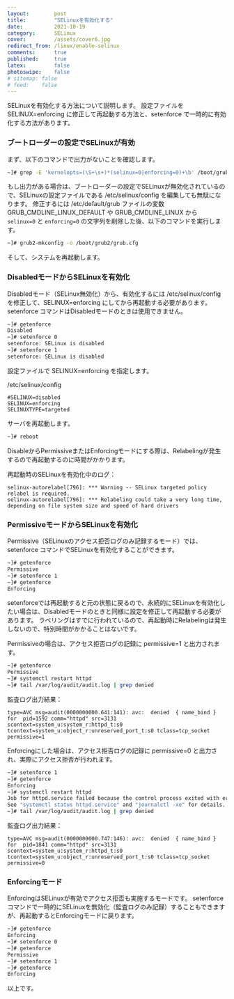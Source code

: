 ```yaml
---
layout:        post
title:         "SELinuxを有効化する"
date:          2021-10-19
category:      SELinux
cover:         /assets/cover6.jpg
redirect_from: /linux/enable-selinux
comments:      true
published:     true
latex:         false
photoswipe:    false
# sitemap: false
# feed:    false
---
```


SELinuxを有効化する方法について説明します。
設定ファイルを SELINUX=enforcing に修正して再起動する方法と、setenforce で一時的に有効化する方法があります。

### ブートローダーの設定でSELinuxが有効
まず、以下のコマンドで出力がないことを確認します。
```bash
~]# grep -E 'kernelopts=(\S+\s+)*(selinux=0|enforcing=0)+\b' /boot/grub2/grubenv
```
もし出力がある場合は、ブートローダーの設定でSELinuxが無効化されているので、SELinuxの設定ファイルである /etc/selinux/config を編集しても無駄になります。
修正するには /etc/default/grub ファイルの変数 GRUB_CMDLINE_LINUX_DEFAULT や GRUB_CMDLINE_LINUX から `selinux=0` と `enforcing=0` の文字列を削除した後、以下のコマンドを実行します。
```bash
~]# grub2-mkconfig -o /boot/grub2/grub.cfg
```
そして、システムを再起動します。

### DisabledモードからSELinuxを有効化
Disabledモード（SELinux無効化）から、有効化するには /etc/selinux/config を修正して、SELINUX=enforcing にしてから再起動する必要があります。
setenforce コマンドはDisabledモードのときは使用できません。
```bash
~]# getenforce
Disabled
~]# setenforce 0
setenforce: SELinux is disabled
~]# setenforce 1
setenforce: SELinux is disabled
```
設定ファイルで SELINUX=enforcing を指定します。

/etc/selinux/config
```
#SELINUX=disabled
SELINUX=enforcing
SELINUXTYPE=targeted
```
サーバを再起動します。
```bash
~]# reboot
```
DisableからPermissiveまたはEnforcingモードにする際は、Relabelingが発生するので再起動するのに時間がかかります。

再起動時のSELinuxを有効化中のログ：
```
selinux-autorelabel[796]: *** Warning -- SELinux targeted policy relabel is required.
selinux-autorelabel[796]: *** Relabeling could take a very long time, depending on file system size and speed of hard drivers
```

### PermissiveモードからSELinuxを有効化
Permissive（SELinuxのアクセス拒否ログのみ記録するモード）では、setenforce コマンドでSELinuxを有効化することができます。
```bash
~]# getenforce
Permissive
~]# setenforce 1
~]# getenforce
Enforcing
```
setenforceでは再起動すると元の状態に戻るので、永続的にSELinuxを有効化したい場合は、Disabledモードのときと同様に設定を修正して再起動する必要があります。
ラベリングはすでに行われているので、再起動時にRelabelingは発生しないので、特別時間がかかることはないです。

Permissiveの場合は、アクセス拒否ログの記録に permissive=1 と出力されます。
```bash
~]# getenforce
Permissive
~]# systemctl restart httpd
~]# tail /var/log/audit/audit.log | grep denied
```
監査ログ出力結果：
```
type=AVC msg=audit(0000000000.641:141): avc:  denied  { name_bind } for  pid=1592 comm="httpd" src=3131 scontext=system_u:system_r:httpd_t:s0 tcontext=system_u:object_r:unreserved_port_t:s0 tclass=tcp_socket permissive=1
```

Enforcingにした場合は、アクセス拒否ログの記録に permissive=0 と出力され、実際にアクセス拒否が行われます。
```bash
~]# setenforce 1
~]# getenforce
Enforcing
~]# systemctl restart httpd
Job for httpd.service failed because the control process exited with error code.
See "systemctl status httpd.service" and "journalctl -xe" for details.
~]# tail /var/log/audit/audit.log | grep denied
```
監査ログ出力結果：
```
type=AVC msg=audit(0000000000.747:146): avc:  denied  { name_bind } for  pid=1841 comm="httpd" src=3131 scontext=system_u:system_r:httpd_t:s0 tcontext=system_u:object_r:unreserved_port_t:s0 tclass=tcp_socket permissive=0
```

### Enforcingモード
EnforcingはSELinuxが有効でアクセス拒否も実施するモードです。
setenforce コマンドで一時的にSELinuxを無効化（監査ログのみ記録）することもできますが、再起動するとEnforcingモードに戻ります。

```bash
~]# getenforce
Enforcing
~]# setenforce 0
~]# getenforce
Permissive
~]# setenforce 1
~]# getenforce
Enforcing
```

以上です。

